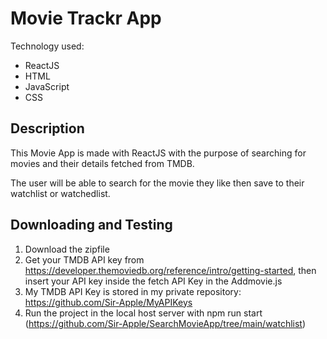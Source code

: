 # Movie Trackr App
Technology used:
- ReactJS
- HTML
- JavaScript
- CSS

## Description
This Movie App is made with ReactJS with the purpose of searching for movies and their details fetched from TMDB. 

The user will be able to search for the movie they like then save to their watchlist or watchedlist.

## Downloading and Testing

1. Download the zipfile
2. Get your TMDB API key from https://developer.themoviedb.org/reference/intro/getting-started, then insert your API key inside the fetch API Key in the Addmovie.js
3. My TMDB API Key is stored in my private repository: https://github.com/Sir-Apple/MyAPIKeys
4. Run the project in the local host server with npm run start (https://github.com/Sir-Apple/SearchMovieApp/tree/main/watchlist)

